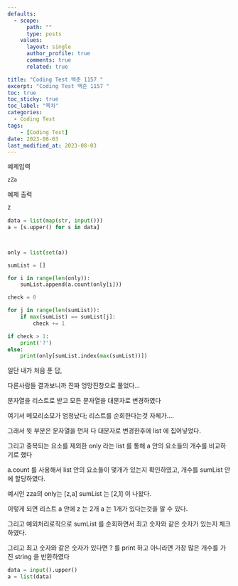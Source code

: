 ```yaml
---
defaults:
  - scope:
      path: ""
      type: posts
    values:
      layout: single
      author_profile: true
      comments: true
      related: true

title: "Coding Test 백준 1157 "
excerpt: "Coding Test 백준 1157 "
toc: true
toc_sticky: true
toc_label: "목차"
categories:
  - Coding Test
tags:
    - [Coding Test]
date: 2023-08-03
last_modified_at: 2023-08-03
---
```


예제입력
```js
zZa
```


예제 출력
```js
Z
```

```python
data = list(map(str, input()))
a = [s.upper() for s in data]



only = list(set(a))

sumList = []

for i in range(len(only)):
    sumList.append(a.count(only[i]))

check = 0

for j in range(len(sumList)):
    if max(sumList) == sumList[j]:
        check += 1

if check > 1:
    print('?')
else:
    print(only[sumList.index(max(sumList))])

```
일단 내가 처음 푼 답, 

다른사람들 결과보니까 진짜 엉망진창으로 풀었다... 

문자열을 리스트로 받고 모든 문자열을 대문자로 변경하였다 

여기서 메모리소모가 엄청났다; 리스트를 순회한다는것 자체가.... 

그래서 윗 부분은 문자열을 먼저 다 대문자로 변경한후에 list 에 집어넣었다. 


그리고 중복되는 요소를 제외한 only 라는 list 를 통해 a 안의 요소들의 개수를 비교하기로 했다

a.count 를 사용해서 list 안의 요소들이 몇개가 있는지 확인하였고, 개수를 sumList 안에 할당하였다. 

예시인 zza의 only는 [z,a] sumList 는 [2,1] 이 나왔다. 

이렇게 되면 리스트 a 안에 z 는 2개 a 는 1개가 있다는것을 알 수 있다. 


그리고 예외처리로직으로 sumList 를 순회하면서 최고 숫자와 같은 숫자가 있는지 체크하였다. 

그리고 최고 숫자와 같은 숫자가 있다면 ? 를 print 하고 아니라면 가장 많은 개수를 가진 string 을 반환하였다 


```python
data = input().upper()
a = list(data)

```